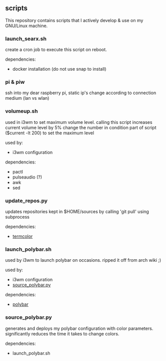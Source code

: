 ## scripts

This repository contains scripts that I actively develop & use on my GNU/Linux machine.

### launch_searx.sh

create a cron job to execute this script on reboot.

dependencies:
 - docker installation (do not use snap to install)

### pi & piw

ssh into my dear raspberry pi, static ip's change according to connection medium (lan vs wlan)

### volumeup.sh

used in i3wm to set maximum volume level. calling this script increases current volume level by 5%
change the number in condition part of script ($current -lt 200) to set the maximum level

used by:
 - i3wm configuration

dependencies:
 - pactl
 - pulseaudio (?)
 - awk
 - sed

### update_repos.py

updates repositories kept in $HOME/sources by calling 'git pull' using subprocess

dependencies:
 - [termcolor](https://pypi.org/project/termcolor)

### launch_polybar.sh

used by i3wm to launch polybar on occasions. ripped it off from arch wiki ;)

used by:
 - i3wm configuration
 - [source_polybar.py](https://github.com/fybalaban/scripts#source_polybarpy)

dependencies:
 - [polybar](https://github.com/polybar/polybar)

### source_polybar.py

generates and deploys my polybar configuration with color parameters. significantly reduces the time it takes to change colors.

dependencies:
 - launch_polybar.sh
